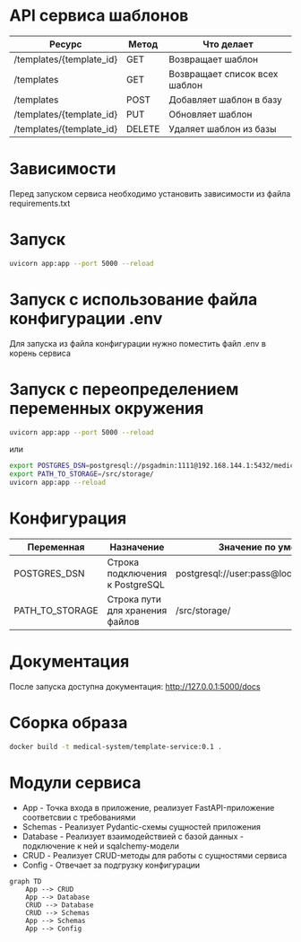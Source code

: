 # API сервиса шаблонов


| Ресурс                   | Метод  | Что делает                    |
|--------------------------|--------|-------------------------------|
| /templates/{template_id} | GET    | Возвращает шаблон             |
| /templates               | GET    | Возвращает список всех шаблон |
| /templates               | POST   | Добавляет шаблон в базу       |
| /templates/{template_id} | PUT    | Обновляет шаблон              |
| /templates/{template_id} | DELETE | Удаляет шаблон из базы        | 


# Зависимости

Перед запуском сервиса необходимо установить зависимости из файла requirements.txt

# Запуск

```bash
uvicorn app:app --port 5000 --reload
```

# Запуск с использование файла конфигурации .env

Для запуска из файла конфигурации нужно поместить файл .env в корень сервиса

# Запуск с переопределением переменных окружения

```bash
uvicorn app:app --port 5000 --reload
```

или

```bash
export POSTGRES_DSN=postgresql://psgadmin:1111@192.168.144.1:5432/medical-system 
export PATH_TO_STORAGE=/src/storage/ 
uvicorn app:app --reload
```

# Конфигурация
| Переменная      | Назначение                      | Значение по умолчанию                        |
|-----------------|---------------------------------|----------------------------------------------|
| POSTGRES_DSN    | Строка подключения к PostgreSQL | postgresql://user:pass@localhost:5432/foobar | 
| PATH_TO_STORAGE | Строка пути для хранения файлов | /src/storage/                                | 

# Документация

После запуска доступна документация: http://127.0.0.1:5000/docs

# Сборка образа
```bash
docker build -t medical-system/template-service:0.1 .
```

# Модули сервиса

- App - Точка входа в приложение, реализует FastAPI-приложение соответсвии с требованиями
- Schemas - Реализует Pydantic-схемы сущностей приложения
- Database - Реализует взаимодействией с базой данных - подключение к ней и sqalchemy-модели
- CRUD - Реализует CRUD-методы для работы с сущностями сервиса
- Config - Отвечает за подгрузку конфигурации


```mermaid
graph TD
    App --> CRUD
    App --> Database
    CRUD --> Database
    CRUD --> Schemas
    App --> Schemas
    App --> Config
```
